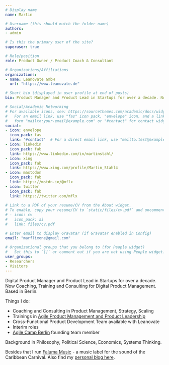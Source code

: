 ```yaml
---
# Display name
name: Martin

# Username (this should match the folder name)
authors:
- admin

# Is this the primary user of the site?
superuser: true

# Role/position
role: Product Owner / Product Coach & Consultant

# Organizations/Affiliations
organizations:
- name: Leanovate GmbH
  url: "https://www.leanovate.de"

# Short bio (displayed in user profile at end of posts)
bio: Product Manager and Product Lead in Startups for over a decade. Now Coaching, Training and Consulting for Digital Product Management.

# Social/Academic Networking
# For available icons, see: https://sourcethemes.com/academic/docs/widgets/#icons
#   For an email link, use "fas" icon pack, "envelope" icon, and a link in the
#   form "mailto:your-email@example.com" or "#contact" for contact widget.
social:
- icon: envelope
  icon_pack: fas
  link: '#contact'  # For a direct email link, use "mailto:test@example.org".
- icon: linkedin
  icon_pack: fab
  link: https://www.linkedin.com/in/martinstahl/
- icon: xing
  icon_pack: fab
  link: https://www.xing.com/profile/Martin_Stahl4
- icon: mastodon
  icon_pack: fab
  link: https://mstdn.io/@mflx
- icon: twitter
  icon_pack: fab
  link: https://twitter.com/mflx
  
# Link to a PDF of your resume/CV from the About widget.
# To enable, copy your resume/CV to `static/files/cv.pdf` and uncomment the lines below.  
# - icon: cv
#   icon_pack: ai
#   link: files/cv.pdf

# Enter email to display Gravatar (if Gravatar enabled in Config)
email: "marflixone@gmail.com"
  
# Organizational groups that you belong to (for People widget)
#   Set this to `[]` or comment out if you are not using People widget.  
user_groups:
- Researchers
- Visitors
---
```


Digital Product Manager and Product Lead in Startups for over a decade. Now Coaching, Training and Consulting for Digital Product Management. Based in Berlin.

Things I do:

* Coaching and Consulting in Product Management, Strategy, Scaling
* Trainings in [Agile Product Management and Product Leadership](https://www.leanovate.de/training/produkt/)
* Cross-Functional Product Development Team available with Leanovate
* Interim roles
* [Agile Camp Berlin](https://agile-camp-berlin.com/) founding team member

Background in Philosophy, Political Science, Economics, Systems Thinking.

Besides that I run [Faluma Music](https://www.faluma.com) - a music label for the sound of the Caribbean Carnival. Also find my [personal blog here](https://koffi.club).

